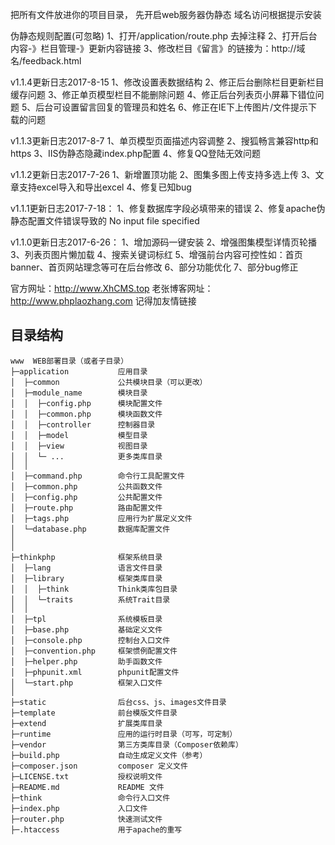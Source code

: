 把所有文件放进你的项目目录，
先开启web服务器伪静态
域名访问根据提示安装

伪静态规则配置(可忽略)
1、打开/application/route.php 去掉注释
2、打开后台 内容-》栏目管理-》更新内容链接
3、修改栏目《留言》的链接为：http://域名/feedback.html

v1.1.4更新日志2017-8-15
1、修改设置表数据结构
2、修正后台删除栏目更新栏目缓存问题
3、修正单页模型栏目不能删除问题
4、修正后台列表页小屏幕下错位问题
5、后台可设置留言回复的管理员和姓名
6、修正在IE下上传图片/文件提示下载的问题

v1.1.3更新日志2017-8-7
1、单页模型页面描述内容调整
2、搜狐畅言兼容http和https
3、IIS伪静态隐藏index.php配置
4、修复QQ登陆无效问题


v1.1.2更新日志2017-7-26
1、新增置顶功能 
2、图集多图上传支持多选上传
3、文章支持excel导入和导出excel
4、修复已知bug

v1.1.1更新日志2017-7-18：
1、修复数据库字段必填带来的错误
2、修复apache伪静态配置文件错误导致的 No input file specified

v1.1.0更新日志2017-6-26：
1、增加源码一键安装
2、增强图集模型详情页轮播
3、列表页图片懒加载
4、搜索关键词标红
5、增强前台内容可控性如：首页banner、首页网站理念等可在后台修改
6、部分功能优化
7、部分bug修正

官方网址：http://www.XhCMS.top
老张博客网址：http://www.phplaozhang.com 
记得加友情链接

## 目录结构

~~~
www  WEB部署目录（或者子目录）
├─application           应用目录
│  ├─common             公共模块目录（可以更改）
│  ├─module_name        模块目录
│  │  ├─config.php      模块配置文件
│  │  ├─common.php      模块函数文件
│  │  ├─controller      控制器目录
│  │  ├─model           模型目录
│  │  ├─view            视图目录
│  │  └─ ...            更多类库目录
│  │
│  ├─command.php        命令行工具配置文件
│  ├─common.php         公共函数文件
│  ├─config.php         公共配置文件
│  ├─route.php          路由配置文件
│  ├─tags.php           应用行为扩展定义文件
│  └─database.php       数据库配置文件
│
│
├─thinkphp              框架系统目录
│  ├─lang               语言文件目录
│  ├─library            框架类库目录
│  │  ├─think           Think类库包目录
│  │  └─traits          系统Trait目录
│  │
│  ├─tpl                系统模板目录
│  ├─base.php           基础定义文件
│  ├─console.php        控制台入口文件
│  ├─convention.php     框架惯例配置文件
│  ├─helper.php         助手函数文件
│  ├─phpunit.xml        phpunit配置文件
│  └─start.php          框架入口文件
│
├─static                后台css、js、images文件目录
├─template              前台模版文件目录
├─extend                扩展类库目录
├─runtime               应用的运行时目录（可写，可定制）
├─vendor                第三方类库目录（Composer依赖库）
├─build.php             自动生成定义文件（参考）
├─composer.json         composer 定义文件
├─LICENSE.txt           授权说明文件
├─README.md             README 文件
├─think                 命令行入口文件
├─index.php             入口文件
├─router.php            快速测试文件
├─.htaccess             用于apache的重写
~~~